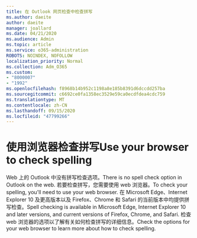 ```yaml
---
title: 在 Outlook 网页检查中检查拼写
ms.author: daeite
author: daeite
manager: joallard
ms.date: 04/21/2020
ms.audience: Admin
ms.topic: article
ms.service: o365-administration
ROBOTS: NOINDEX, NOFOLLOW
localization_priority: Normal
ms.collection: Adm_O365
ms.custom:
- "8000007"
- "1992"
ms.openlocfilehash: f8968b14b952c1198a8e185b8391d6dccdd257ba
ms.sourcegitcommit: c6692ce0fa1358ec3529e59ca0ecdfdea4cdc759
ms.translationtype: MT
ms.contentlocale: zh-CN
ms.lasthandoff: 09/15/2020
ms.locfileid: "47799266"
---
```

# <a name="use-your-browser-to-check-spelling"></a><span data-ttu-id="04248-102">使用浏览器检查拼写</span><span class="sxs-lookup"><span data-stu-id="04248-102">Use your browser to check spelling</span></span>

<span data-ttu-id="04248-103">Web 上的 Outlook 中没有拼写检查选项。</span><span class="sxs-lookup"><span data-stu-id="04248-103">There is no spell check option in Outlook on the web.</span></span> <span data-ttu-id="04248-104">若要检查拼写，您需要使用 web 浏览器。</span><span class="sxs-lookup"><span data-stu-id="04248-104">To check your spelling, you'll need to use your web browser.</span></span> <span data-ttu-id="04248-105">在 Microsoft Edge、Internet Explorer 10 及更高版本以及 Firefox、Chrome 和 Safari 的当前版本中均提供拼写检查。</span><span class="sxs-lookup"><span data-stu-id="04248-105">Spell checking is available in Microsoft Edge, Internet Explorer 10 and later versions, and current versions of Firefox, Chrome, and Safari.</span></span> <span data-ttu-id="04248-106">检查 web 浏览器的选项以了解有关如何检查拼写的详细信息。</span><span class="sxs-lookup"><span data-stu-id="04248-106">Check the options for your web browser to learn more about how to check spelling.</span></span>